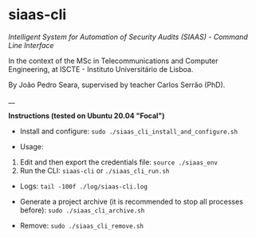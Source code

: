 # siaas-cli

_Intelligent System for Automation of Security Audits (SIAAS) - Command Line Interface_

In the context of the MSc in Telecommunications and Computer Engineering, at ISCTE - Instituto Universitário de Lisboa.

By João Pedro Seara, supervised by teacher Carlos Serrão (PhD).

__

**Instructions (tested on Ubuntu 20.04 "Focal")**

 - Install and configure: `sudo ./siaas_cli_install_and_configure.sh`

 - Usage:

1. Edit and then export the credentials file: `source ./siaas_env`
2. Run the CLI: `siaas-cli` or `./siaas_cli_run.sh`

 - Logs: `tail -100f ./log/siaas-cli.log`

 - Generate a project archive (it is recommended to stop all processes before): `sudo ./siaas_cli_archive.sh`

 - Remove: `sudo ./siaas_cli_remove.sh`
